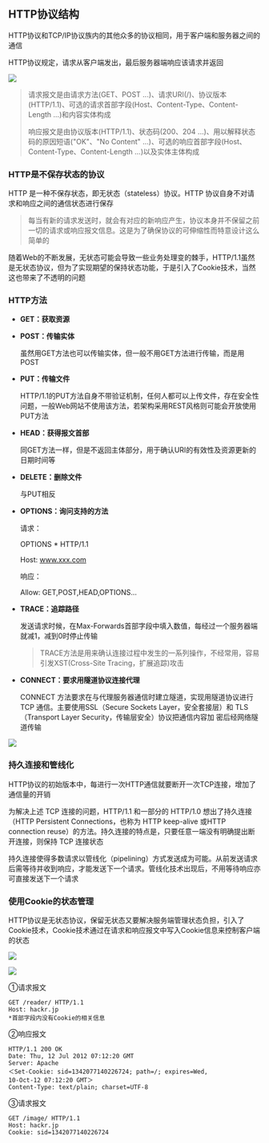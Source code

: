 ## HTTP协议结构

HTTP协议和TCP/IP协议族内的其他众多的协议相同，用于客户端和服务器之间的通信

HTTP协议规定，请求从客户端发出，最后服务器端响应该请求并返回

![](http://ok0qzthrb.bkt.clouddn.com/http2-1.png)

> 请求报文是由请求方法(GET、POST ...)、请求URI(/)、协议版本(HTTP/1.1)、可选的请求首部字段(Host、Content-Type、Content-Length ...)和内容实体构成
>
> 响应报文是由协议版本(HTTP/1.1)、状态码(200、204 ...)、用以解释状态码的原因短语("OK"、"No Content" ...)、可选的响应首部字段(Host、Content-Type、Content-Length ...)以及实体主体构成

### HTTP是不保存状态的协议

HTTP 是一种不保存状态，即无状态（stateless）协议。HTTP 协议自身不对请求和响应之间的通信状态进行保存

> 每当有新的请求发送时，就会有对应的新响应产生，协议本身并不保留之前一切的请求或响应报文信息。这是为了确保协议的可伸缩性而特意设计这么简单的

随着Web的不断发展，无状态可能会导致一些业务处理变的棘手，HTTP/1.1虽然是无状态协议，但为了实现期望的保持状态功能，于是引入了Cookie技术，当然这也带来了不透明的问题

### HTTP方法

- **GET：获取资源**

- **POST：传输实体**

  虽然用GET方法也可以传输实体，但一般不用GET方法进行传输，而是用POST

- **PUT：传输文件**

  HTTP/1.1的PUT方法自身不带验证机制，任何人都可以上传文件，存在安全性问题，一般Web网站不使用该方法，若架构采用REST风格则可能会开放使用PUT方法

- **HEAD：获得报文首部**

  同GET方法一样，但是不返回主体部分，用于确认URI的有效性及资源更新的日期时间等

- **DELETE：删除文件**

  与PUT相反

- **OPTIONS：询问支持的方法**

  请求：

  OPTIONS * HTTP/1.1

  Host: www.xxx.com

  响应：

  Allow: GET,POST,HEAD,OPTIONS...

- **TRACE：追踪路径**

  发送请求时候，在Max-Forwards首部字段中填入数值，每经过一个服务器端就减1，减到0时停止传输

  > TRACE方法是用来确认连接过程中发生的一系列操作，不经常用，容易引发XST(Cross-Site Tracing，扩展追踪)攻击

- **CONNECT：要求用隧道协议连接代理**

  CONNECT 方法要求在与代理服务器通信时建立隧道，实现用隧道协议进行 TCP 通信。主要使用SSL（Secure Sockets Layer，安全套接层）和 TLS（Transport Layer Security，传输层安全）协议把通信内容加 密后经网络隧道传输

![](http://ok0qzthrb.bkt.clouddn.com/http2-2.png)

### 持久连接和管线化

HTTP协议的初始版本中，每进行一次HTTP通信就要断开一次TCP连接，增加了通信量的开销

为解决上述 TCP 连接的问题，HTTP/1.1 和一部分的 HTTP/1.0 想出了持久连接（HTTP Persistent Connections，也称为 HTTP keep-alive 或HTTP connection reuse）的方法。持久连接的特点是，只要任意一端没有明确提出断开连接，则保持 TCP 连接状态

持久连接使得多数请求以管线化（pipelining）方式发送成为可能。从前发送请求后需等待并收到响应，才能发送下一个请求。管线化技术出现后，不用等待响应亦可直接发送下一个请求

### 使用Cookie的状态管理

HTTP协议是无状态协议，保留无状态又要解决服务端管理状态负担，引入了Cookie技术，Cookie技术通过在请求和响应报文中写入Cookie信息来控制客户端的状态

![](http://ok0qzthrb.bkt.clouddn.com/http2-3.png)

![](http://ok0qzthrb.bkt.clouddn.com/http2-4.png)

①请求报文

```shell
GET /reader/ HTTP/1.1
Host: hackr.jp
*首部字段内没有Cookie的相关信息
```

②响应报文

```shell
HTTP/1.1 200 OK
Date: Thu, 12 Jul 2012 07:12:20 GMT
Server: Apache
＜Set-Cookie: sid=1342077140226724; path=/; expires=Wed,
10-Oct-12 07:12:20 GMT＞
Content-Type: text/plain; charset=UTF-8
```

③请求报文

```shell
GET /image/ HTTP/1.1
Host: hackr.jp
Cookie: sid=1342077140226724
```

